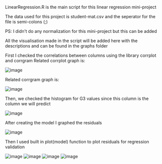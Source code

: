 LinearRegression.R is the main script for this linear regression mini-project

The data used for this project is student-mat.csv and the seperator for the file is semi-colons (;)

PS: I didn't do any normalization for this mini-project but this can be added

All the visualisation made in the script will be added here with the descriptions and can be found in the graphs folder

First I checked the correlations between columns using the library corrplot and corrgram 
Related corrplot graph is:

![image](https://github.com/bahaozsahin/machine-learning-with-R/blob/main/linear-regression/graphs/correlation_plot.png?raw=true)

Related corrgram graph is:

![image](https://github.com/bahaozsahin/machine-learning-with-R/blob/main/linear-regression/graphs/corrgram_plot.png?raw=true)

Then, we checked the histogram for G3 values since this column is the column we will predict

![image](https://github.com/bahaozsahin/machine-learning-with-R/blob/main/linear-regression/graphs/hist_g3.png?raw=true)

After creating the model I graphed the residuals

![image](https://github.com/bahaozsahin/machine-learning-with-R/blob/main/linear-regression/graphs/residual_hist.png?raw=true)

Then I used built in plot(model) function to plot residuals for regression validation

![image](https://github.com/bahaozsahin/machine-learning-with-R/blob/main/linear-regression/graphs/res_plot1.png?raw=true)
![image](https://github.com/bahaozsahin/machine-learning-with-R/blob/main/linear-regression/graphs/res_plot2.png?raw=true)
![image](https://github.com/bahaozsahin/machine-learning-with-R/blob/main/linear-regression/graphs/res_plot3.png?raw=true)
![image](https://github.com/bahaozsahin/machine-learning-with-R/blob/main/linear-regression/graphs/res_plot4.png?raw=true)
